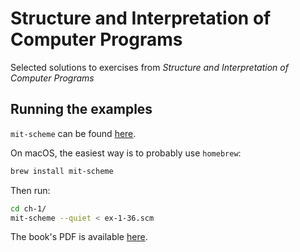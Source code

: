 # Structure and Interpretation of Computer Programs
Selected solutions to exercises from _Structure and Interpretation of Computer Programs_


## Running the examples

`mit-scheme` can be found [here](https://www.gnu.org/software/mit-scheme/).

On macOS, the easiest way is to probably use `homebrew`:

```bash
brew install mit-scheme
```

Then run:

```bash
cd ch-1/
mit-scheme --quiet < ex-1-36.scm
```

The book's PDF is available [here](https://web.mit.edu/alexmv/6.037/sicp.pdf).


